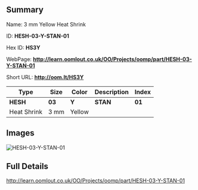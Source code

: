 

## Summary
 
Name: 3 mm Yellow Heat Shrink

ID: __HESH-03-Y-STAN-01__

Hex ID: __HS3Y__

WebPage: __http://learn.oomlout.co.uk/OO/Projects/oomp/part/HESH-03-Y-STAN-01__

Short URL: __http://oom.lt/HS3Y__


| Type   | Size   | Color   | Description   | Index   |    
| ----- | ------   | ------   | -----   | ----   |    
| __HESH__   					| __03__   					| __Y__    						| __STAN__    					| __01__ |    
| Heat Shrink		| 3 mm	| Yellow		| 	| 	|

## Images
![HESH-03-Y-STAN-01](http://oomlout.com/oomp-gen/parts/HESH-03-Y-STAN-01/HESH-03-Y-STAN-01_420.jpg)

## Full Details

 http://learn.oomlout.co.uk/OO/Projects/oomp/part/HESH-03-Y-STAN-01

